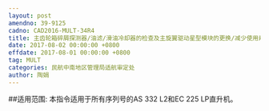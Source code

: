 ```yaml
---
layout: post
amendno: 39-9125
cadno: CAD2016-MULT-34R4
title: 主齿轮箱碎屑探测器/油滤/滑油冷却器的检查及主旋翼驱动星型模块的更换/减少使用寿命
date: 2017-08-02 00:00:00 +0800
effdate: 2017-08-01 00:00:00 +0800
tag: MULT
categories: 民航中南地区管理局适航审定处
author: 陶娟
---
```


##适用范围:
本指令适用于所有序列号的AS 332 L2和EC 225 LP直升机。

